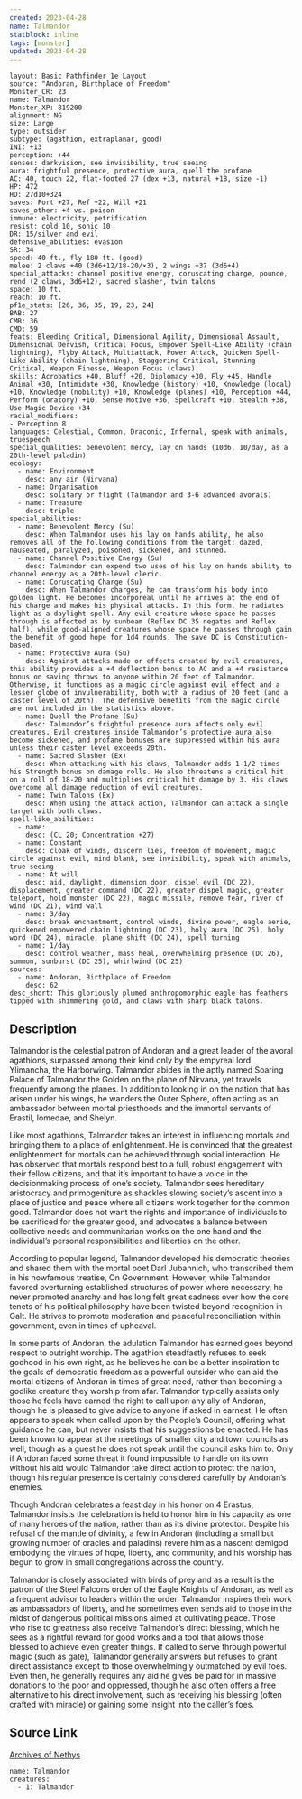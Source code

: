 ```yaml
---
created: 2023-04-28
name: Talmandor
statblock: inline
tags: [monster]
updated: 2023-04-28
---
```

```statblock
layout: Basic Pathfinder 1e Layout
source: "Andoran, Birthplace of Freedom"
Monster_CR: 23
name: Talmandor
Monster_XP: 819200
alignment: NG
size: Large
type: outsider
subtype: (agathion, extraplanar, good)
INI: +13
perception: +44
senses: darkvision, see invisibility, true seeing
aura: frightful presence, protective aura, quell the profane
AC: 40, touch 22, flat-footed 27 (dex +13, natural +18, size -1)
HP: 472
HD: 27d10+324
saves: Fort +27, Ref +22, Will +21
saves_other: +4 vs. poison
immune: electricity, petrification
resist: cold 10, sonic 10
DR: 15/silver and evil
defensive_abilities: evasion
SR: 34
speed: 40 ft., fly 180 ft. (good)
melee: 2 claws +40 (3d6+12/18-20/×3), 2 wings +37 (3d6+4)
special_attacks: channel positive energy, coruscating charge, pounce, rend (2 claws, 3d6+12), sacred slasher, twin talons
space: 10 ft.
reach: 10 ft.
pf1e_stats: [26, 36, 35, 19, 23, 24]
BAB: 27
CMB: 36
CMD: 59
feats: Bleeding Critical, Dimensional Agility, Dimensional Assault, Dimensional Dervish, Critical Focus, Empower Spell-Like Ability (chain lightning), Flyby Attack, Multiattack, Power Attack, Quicken Spell-Like Ability (chain lightning), Staggering Critical, Stunning Critical, Weapon Finesse, Weapon Focus (claws)
skills: Acrobatics +40, Bluff +20, Diplomacy +30, Fly +45, Handle Animal +30, Intimidate +30, Knowledge (history) +10, Knowledge (local) +10, Knowledge (nobility) +10, Knowledge (planes) +10, Perception +44, Perform (oratory) +10, Sense Motive +36, Spellcraft +10, Stealth +38, Use Magic Device +34
racial_modifiers:
- Perception 8
languages: Celestial, Common, Draconic, Infernal, speak with animals, truespeech
special_qualities: benevolent mercy, lay on hands (10d6, 10/day, as a 20th-level paladin)
ecology:
  - name: Environment
    desc: any air (Nirvana)
  - name: Organisation
    desc: solitary or flight (Talmandor and 3-6 advanced avorals)
  - name: Treasure
    desc: triple
special_abilities:
  - name: Benevolent Mercy (Su)
    desc: When Talmandor uses his lay on hands ability, he also removes all of the following conditions from the target: dazed, nauseated, paralyzed, poisoned, sickened, and stunned.
  - name: Channel Positive Energy (Su)
    desc: Talmandor can expend two uses of his lay on hands ability to channel energy as a 20th-level cleric.
  - name: Coruscating Charge (Su)
    desc: When Talmandor charges, he can transform his body into golden light. He becomes incorporeal until he arrives at the end of his charge and makes his physical attacks. In this form, he radiates light as a daylight spell. Any evil creature whose space he passes through is affected as by sunbeam (Reflex DC 35 negates and Reflex half), while good-aligned creatures whose space he passes through gain the benefit of good hope for 1d4 rounds. The save DC is Constitution-based.
  - name: Protective Aura (Su)
    desc: Against attacks made or effects created by evil creatures, this ability provides a +4 deflection bonus to AC and a +4 resistance bonus on saving throws to anyone within 20 feet of Talmandor. Otherwise, it functions as a magic circle against evil effect and a lesser globe of invulnerability, both with a radius of 20 feet (and a caster level of 20th). The defensive benefits from the magic circle are not included in the statistics above.
  - name: Quell the Profane (Su)
    desc: Talmandor’s frightful presence aura affects only evil creatures. Evil creatures inside Talmandor’s protective aura also become sickened, and profane bonuses are suppressed within his aura unless their caster level exceeds 20th.
  - name: Sacred Slasher (Ex)
    desc: When attacking with his claws, Talmandor adds 1-1/2 times his Strength bonus on damage rolls. He also threatens a critical hit on a roll of 18-20 and multiplies critical hit damage by 3. His claws overcome all damage reduction of evil creatures.
  - name: Twin Talons (Ex)
    desc: When using the attack action, Talmandor can attack a single target with both claws.
spell-like_abilities:
  - name:
    desc: (CL 20; Concentration +27)
  - name: Constant
    desc: cloak of winds, discern lies, freedom of movement, magic circle against evil, mind blank, see invisibility, speak with animals, true seeing
  - name: At will
    desc: aid, daylight, dimension door, dispel evil (DC 22), displacement, greater command (DC 22), greater dispel magic, greater teleport, hold monster (DC 22), magic missile, remove fear, river of wind (DC 21), wind wall
  - name: 3/day
    desc: break enchantment, control winds, divine power, eagle aerie, quickened empowered chain lightning (DC 23), holy aura (DC 25), holy word (DC 24), miracle, plane shift (DC 24), spell turning
  - name: 1/day
    desc: control weather, mass heal, overwhelming presence (DC 26), summon, sunburst (DC 25), whirlwind (DC 25)
sources:
  - name: Andoran, Birthplace of Freedom
    desc: 62
desc_short: This gloriously plumed anthropomorphic eagle has feathers tipped with shimmering gold, and claws with sharp black talons.
```
## Description
Talmandor is the celestial patron of Andoran and a great leader of the avoral agathions, surpassed among their kind only by the empyreal lord Ylimancha, the Harborwing. Talmandor abides in the aptly named Soaring Palace of Talmandor the Golden on the plane of Nirvana, yet travels frequently among the planes. In addition to looking in on the nation that has arisen under his wings, he wanders the Outer Sphere, often acting as an ambassador between mortal priesthoods and the immortal servants of Erastil, Iomedae, and Shelyn.

Like most agathions, Talmandor takes an interest in influencing mortals and bringing them to a place of enlightenment. He is convinced that the greatest enlightenment for mortals can be achieved through social interaction. He has observed that mortals respond best to a full, robust engagement with their fellow citizens, and that it’s important to have a voice in the decisionmaking process of one’s society. Talmandor sees hereditary aristocracy and primogeniture as shackles slowing society’s ascent into a place of justice and peace where all citizens work together for the common good. Talmandor does not want the rights and importance of individuals to be sacrificed for the greater good, and advocates a balance between collective needs and communitarian works on the one hand and the individual’s personal responsibilities and liberties on the other.

According to popular legend, Talmandor developed his democratic theories and shared them with the mortal poet Darl Jubannich, who transcribed them in his nowfamous treatise, On Government. However, while Talmandor favored overturning established structures of power where necessary, he never promoted anarchy and has long felt great sadness over how the core tenets of his political philosophy have been twisted beyond recognition in Galt. He strives to promote moderation and peaceful reconciliation within government, even in times of upheaval.

In some parts of Andoran, the adulation Talmandor has earned goes beyond respect to outright worship. The agathion steadfastly refuses to seek godhood in his own right, as he believes he can be a better inspiration to the goals of democratic freedom as a powerful outsider who can aid the mortal citizens of Andoran in times of great need, rather than becoming a godlike creature they worship from afar. Talmandor typically assists only those he feels have earned the right to call upon any ally of Andoran, though he is pleased to give advice to anyone if asked in earnest. He often appears to speak when called upon by the People’s Council, offering what guidance he can, but never insists that his suggestions be enacted. He has been known to appear at the meetings of smaller city and town councils as well, though as a guest he does not speak until the council asks him to. Only if Andoran faced some threat it found impossible to handle on its own without his aid would Talmandor take direct action to protect the nation, though his regular presence is certainly considered carefully by Andoran’s enemies.

Though Andoran celebrates a feast day in his honor on 4 Erastus, Talmandor insists the celebration is held to honor him in his capacity as one of many heroes of the nation, rather than as its divine protector. Despite his refusal of the mantle of divinity, a few in Andoran (including a small but growing number of oracles and paladins) revere him as a nascent demigod embodying the virtues of hope, liberty, and community, and his worship has begun to grow in small congregations across the country.

Talmandor is closely associated with birds of prey and as a result is the patron of the Steel Falcons order of the Eagle Knights of Andoran, as well as a frequent advisor to leaders within the order. Talmandor inspires their work as ambassadors of liberty, and he sometimes even sends aid to those in the midst of dangerous political missions aimed at cultivating peace. Those who rise to greatness also receive Talmandor’s direct blessing, which he sees as a rightful reward for good works and a tool that allows those blessed to achieve even greater things. If called to serve through powerful magic (such as gate), Talmandor generally answers but refuses to grant direct assistance except to those overwhelmingly outmatched by evil foes. Even then, he generally requires any aid he gives be paid for in massive donations to the poor and oppressed, though he also often offers a free alternative to his direct involvement, such as receiving his blessing (often crafted with miracle) or gaining some insight into the caller’s foes.
## Source Link
[Archives of Nethys](https://aonprd.com/MonsterDisplay.aspx?ItemName=Talmandor)
```encounter-table
name: Talmandor
creatures:
  - 1: Talmandor
```
